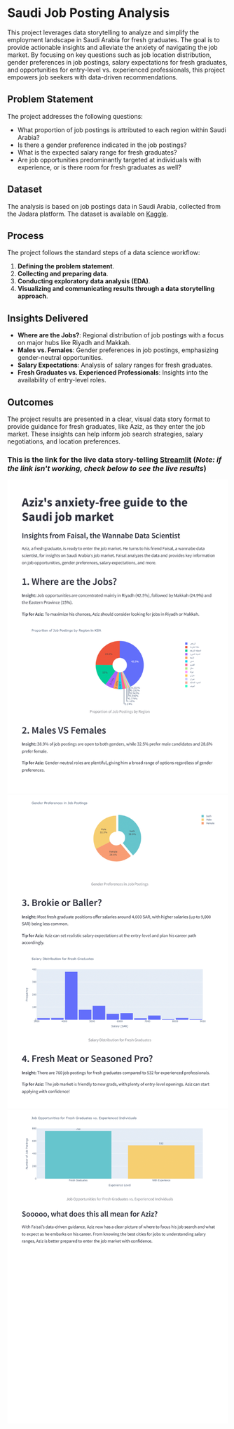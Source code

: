# Saudi Job Posting Analysis

This project leverages data storytelling to analyze and simplify the employment landscape in Saudi Arabia for fresh graduates. The goal is to provide actionable insights and alleviate the anxiety of navigating the job market. By focusing on key questions such as job location distribution, gender preferences in job postings, salary expectations for fresh graduates, and opportunities for entry-level vs. experienced professionals, this project empowers job seekers with data-driven recommendations.

## Problem Statement

The project addresses the following questions:
- What proportion of job postings is attributed to each region within Saudi Arabia?
- Is there a gender preference indicated in the job postings?
- What is the expected salary range for fresh graduates?
- Are job opportunities predominantly targeted at individuals with experience, or is there room for fresh graduates as well?

## Dataset

The analysis is based on job postings data in Saudi Arabia, collected from the Jadara platform. The dataset is available on [Kaggle](https://www.kaggle.com/datasets/moayadalkhozayem/job-postings-in-saudi-arabia).

## Process

The project follows the standard steps of a data science workflow:
1. **Defining the problem statement**.
2. **Collecting and preparing data**.
3. **Conducting exploratory data analysis (EDA)**.
4. **Visualizing and communicating results through a data storytelling approach**.

## Insights Delivered

- **Where are the Jobs?**: Regional distribution of job postings with a focus on major hubs like Riyadh and Makkah.
- **Males vs. Females**: Gender preferences in job postings, emphasizing gender-neutral opportunities.
- **Salary Expectations**: Analysis of salary ranges for fresh graduates.
- **Fresh Graduates vs. Experienced Professionals**: Insights into the availability of entry-level roles.

## Outcomes

The project results are presented in a clear, visual data story format to provide guidance for fresh graduates, like Aziz, as they enter the job market. These insights can help inform job search strategies, salary negotiations, and location preferences.

### This is the link for the live data story-telling [Streamlit](https://fileoy-usecase-5-job-market-story-eeqtx0.streamlit.app) (*Note: if the link isn't working, check below to see the live results*)

![Streamlit - Copy-1](./images/Streamlit%20-%20Copy-1.png)
![Streamlit - Copy-2](./images/Streamlit%20-%20Copy-2.png)
![Streamlit - Copy-3](./images/Streamlit%20-%20Copy-3.png)


